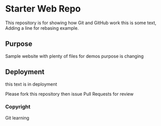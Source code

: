 # Starter Web Repo

This repository is for showing how Git and GitHub work
this is some text, Adding a line for rebasing example.

## Purpose

Sample website with plenty of files for demos
purpose is changing

## Deployment

this text is in deployment

Please fork this repository then issue Pull Requests for review

### Copyright

Git learning